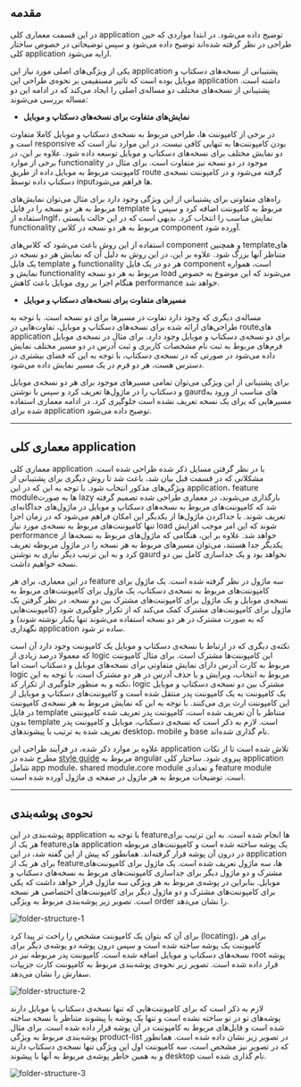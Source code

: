 <div class="dp-doc-container"">

<div class="dp-doc-tags">

<div class="mobile-version"></div>
<div class="desktop-version"></div>

</div>

<div class="dp-doc-body">

        
## مقدمه
در این قسمت معماری کلی application توضیح داده می‌شود. در ابتدا مواردی که حین طراحی در نظر گرفته شده‌اند توضیح داده می‌شود و سپس توضیحاتی در خصوص ساختار کلی application  ارایه می‌شود.

یکی از ویژگی‌های اصلی مورد نیاز این application پشتیبانی از نسخه‌های دسکتاپ و موبایل بوده است که تاثیر مستقیمی بر نحوه‌ی طراحی این application داشته است. پشتیبانی از نسخه‌های مختلف دو مساله‌ی اصلی را ایجاد می‌کند که در ادامه این دو مساله بررسی می‌شوند:

 - **نمایش‌های متفاوت برای نسخه‌های دسکتاپ و موبایل**

در برخی از کامپوننت ها، طراحی مربوط به نسخه‌ی دسکتاپ و موبایل کاملا متفاوت است و responsive بودن کامپوننت‌ها به تنهایی کافی نیست. در این موارد نیاز است که دو نمایش مختلف برای نسخه‌های دسکتاپ و موبایل توسعه داده شود. علاوه بر این، در برخی از موارد functionality موجود در دو نسخه نیز متفاوت است. برای مثال در کامپوننت مربوط به موبایل داده از طریق route گرفته می‌شود و در کامپوننت نسخه‌ی دسکتاپ داده توسط input‌ها فراهم می‌شود.

 راه‌های متفاوتی برای پشتیبانی از این ویژگی وجود دارد برای مثال می‌توان  نمایش‌های مربوط به هر دو نسخه را در فایل template مربوط به کامپوننت اضافه کرد و سپس با استفاده ازngIf، نمایش مناسب را انتخاب کرد. بدیهی است که  در این حالت بایستی functionality مربوط به هر دو نسخه در کلاس component آورده شود.
 
استفاده از این روش باعث می‌شود که کلاس‌های component و همچنین templateهای متناظر آنها بزرگ شود. علاوه بر این، در این روش به دلیل آن که نمایش هر دو نسخه  در یک فایل template و functionality هر دو در یک فایل component است، همواره نمایش و functionality مربوط به هر دو نسخه load می‌شوند که این موضوع به خصوص هنگام اجرا بر روی موبایل باعث کاهش performance خواهد شد.

- **مسیرهای متفاوت برای نسخه‌های دسکتاپ و موبایل**

مساله‌ی دیگری که وجود دارد تفاوت در مسیرها برای دو نسخه است. با توجه به طراحی‌های ارائه شده برای نسخه‌های دسکتاپ و موبایل، تفاوت‌هایی در routeهای application برای دو نسخه‌ی دسکتاپ و موبایل وجود دارد. برای مثال در نسخه‌ی موبایل فرم‌های مربوط به ثبت نام مشخصات کاربری و ثبت آدرس در دو مسیر مختلف نمایش داده می‌شود در صورتی که در نسخه‌ی دسکتاپ، با توجه به این که فضای بیشتری در دسترس هست، هر دو فرم در یک مسیر نمایش داده می‌شود.

برای پشتیبانی از این ویژگی می‌توان تمامی مسیرهای موجود برای هر دو نسخه‌ی موبایل  و دسکتاپ را در ماژول‌ها تعریف کرد و سپس با نوشتن gaurdهای مناسب از ورود به مسیرهایی که برای یک نسخه تعریف نشده است جلوگیری کرد.
در ادامه معماری استفاده شده برای application توضیح داده می‌شود.

----------

##  معماری کلی application
 
 معماری کلی application با در نظر گرفتن مسایل ذکر شده طراحی شده است. مشکلاتی که در قسمت قبل بیان شد، باعث شد تا روش دیگری برای پشتیبانی از ویژگی‌های مذکور انتخاب شود.
 با توجه به این که در این application،  feature moduleها به صورت lazy بارگذاری می‌شوند، در معماری طراحی  شده تصمیم گرفته شد که کامپوننت‌های مربوط به نسخه‌های دسکتاپ و موبایل در ماژول‌های جداگانه‌ای تعریف شوند. با جداکردن ماژول‌ها از یکدیگر این امکان فراهم می‌شود که در زمان اجرا تنها کامپوننت‌های مربوط به نسخه‌ی مورد نیاز load شوند که این امر موجب افزایش performance خواهد شد. علاوه بر این، هنگامی که ماژول‌های مربوط به نسخه‌ها از یکدیگر جدا هستند، می‌توان مسیرهای مربوط به هر نسخه را در ماژول مربوطه تعریف کرد و به این ترتیب دیگر نیازی به نوشتن gaurd نخواهد بود و یک جداسازی کامل بین دو نسخه خواهیم داشت.
 
 در این معماری، برای هر feature سه ماژول در نظر گرفته شده است. یک ماژول برای کامپوننت‌های مربوط به نسخه‌ی دسکتاپ، یک ماژول برای کامپوننت‌های مربوط به نسخه‌ی موبایل و یک ماژول برای کامپوننت‌های مشترک بین دو نسخه. در نظر گرفتن یک ماژول برای کامپوننت‌های مشترک کمک می‌کند که از تکرار جلوگیری شود (کامپوننت‌هایی که به صورت مشترک در هر دو نسخه استفاده می‌شوند تنها یکبار نوشته شوند) و نگهداری application ساده تر شود.
 
 نکته‌ی دیگری که در ارتباط با نسخه‌ی دسکتاپ و موبایل یک کامپوننت وجود دارد آن است که معمولا درصد زیادی از logic این کامپوننت‌ها مشترک است. برای مثال کامپوننت مربوط به کارت آدرس دارای نمایش متفاوتی برای نسخه‌های موبایل و دسکتاپ است اما logic مربوط به انتخاب، ویرایش و یا حذف آدرس در هر دو مشترک است. با توجه به این نکته و به منظور جلوگیری از تکرار کد، logic مشترک بین دو نسخه‌ی دسکتاپ و موبایل یک کامپوننت به یک کامپوننت پدر منتقل شده است و کامپوننت‌های دسکتاپ و موبایل از این کامپوننت ارث بری می‌کنند. با توجه به این که نمایش مربوط به هر نسخه‌ی کامپوننت در فایل template متناظر با آن تعریف شده است، کامپوننت پدر تعریف شده کامپوننتی بدون template است. لازم به ذکر است که نسخه‌ی دسکتاپ، موبایل و کامپوننت پدر تعریف شده به ترتیب با پیشوند‌های desktop، mobile و base نام گذاری شده‌اند.
 
 علاوه بر موارد ذکر شده، در فرآیند طراحی این application تلاش شده است تا از نکات مطرح شده در [style guide](https://angular.io/guide/styleguide) مربوط به angular پیروی شود. ساختار کلی application شامل app module، shared module،core module  و تعدادی  feature module  است. توضیحات مربوط به هر ماژول در صفحه ی ماژول آورده شده است.



----------
## نحوه‌ی پوشه‌بندی
پوشه‌بندی در این application با توجه به featureها انجام شده است. به این ترتیب برای هر یک از feature‌های application یک پوشه ساخته شده است و کامپوننت‌های مربوطه در درون آن پوشه قرار گرفته‌اند. همانطور که پیش از این گفته شد، در این application برای هر یک از featureها، سه ماژول تعریف شده است. یک ماژول برای کامپوننت‌های مشترک و دو ماژول دیگر برای جداسازی کامپوننت‌های مربوط به نسخه‌های دسکتاپ و موبایل. بنابراین در پوشه‌ی مربوط به هر ویژگی سه ماژول قرار خواهد داشت که یکی برای کامپوننت‌های مشترک و دو ماژول دیگر برای کامپوننت‌های اختصاصی هر نسخه است. تصویر زیر پوشه‌بندی مربوط به ویژگی order را نشان می‌دهد.

<div class="dp-doc-ltr-container">

![folder-structure-1](doc-assets/images/folder-structure-1.png#img)

</div>

برای آن که بتوان یک کامپوننت مشخص را راحت تر پیدا کرد (locating)، برای هر کامپوننت یک پوشه ساخته شده است و سپس درون پوشه دو پوشه‌ی دیگر برای نسخه‌های دسکتاپ و موبایل اضافه شده است. کامپوننت پدر مربوطه نیز در root پوشه قرار داده شده است. تصویر زیر نحوه‌ی پوشه‌بندی مربوط به کامپوننت کارت جزییات سفارش را نشان می‌دهد.

<div class="dp-doc-ltr-container">

![folder-structure-2](doc-assets/images/folder-structure-2.png#img)

</div>

لازم به ذکر است که برای کامپوننت‌هایی که تنها نسخه‌ی دسکتاپ یا موبایل دارند پوشه‌های تو در تو ساخته نشده است و تنها یک پوشه با پیشوند متناظر با نسخه ساخته شده است و فایل‌های مربوط به کامپوننت در آن پوشه قرار داده شده است. برای مثال پوشه‌بندی مربوط به ویژگی product-list در تصویر زیر نشان داده شده است. همانطور که در تصویر نیز مشخص است، سه کامپوننت اول این ویژگی تنها نسخه‌ی دسکتاپ دارند و به همین خاطر پوشه‌ی مربوط به آنها با پیشوند desktop نام گذاری شده است.

<div class="dp-doc-ltr-container">

![folder-structure-3](doc-assets/images/folder-structure-3.png#img)

</div>

</div>

</div> 


